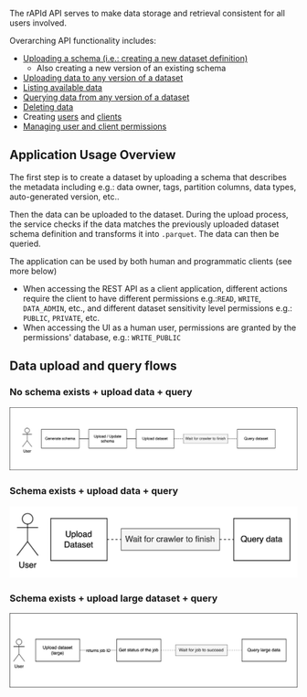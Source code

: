The rAPId API serves to make data storage and retrieval consistent for all users involved.

Overarching API functionality includes:

- [Uploading a schema (i.e.: creating a new dataset definition)](/api/routes/schema/)
    - Also creating a new version of an existing schema
- [Uploading data to any version of a dataset](/api/routes/dataset/#upload)
- [Listing available data](/api/routes/dataset/#list)
- [Querying data from any version of a dataset](/api/routes/dataset/#query)
- [Deleting data](/api/routes/dataset/#delete-data-file)
- Creating [users](/api/routes/user/#create) and [clients](/api/routes/client/#create)
- [Managing user and client permissions](/api/routes/subject/#modify-subject-permissions)

## Application Usage Overview

The first step is to create a dataset by uploading a schema that describes the metadata including e.g.: data owner, tags, partition columns, data types, auto-generated version, etc..

Then the data can be uploaded to the dataset. During the upload process, the service checks if the data matches the previously uploaded dataset schema definition and transforms it into `.parquet`. The data can then be queried.

The application can be used by both human and programmatic clients (see more below)

- When accessing the REST API as a client application, different actions require the client to have different
  permissions e.g.:`READ`, `WRITE`, `DATA_ADMIN`, etc., and different dataset sensitivity level permissions
  e.g.: `PUBLIC`, `PRIVATE`, etc.
- When accessing the UI as a human user, permissions are granted by the permissions' database, e.g.: `WRITE_PUBLIC`

## Data upload and query flows

### No schema exists + upload data + query

![general usage flow image](../diagrams/general_usage_flow.png)

### Schema exists + upload data + query

![upload and query image](../diagrams/upload_and_query_data.png)

### Schema exists + upload large dataset + query

![upload and query image](../diagrams/upload_and_query_large_data.png)
